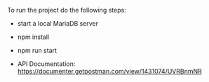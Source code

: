 To run the project do the following steps:

- start a local MariaDB server
- npm install
- npm run start

- API Documentation: https://documenter.getpostman.com/view/1431074/UVRBnmNR 
